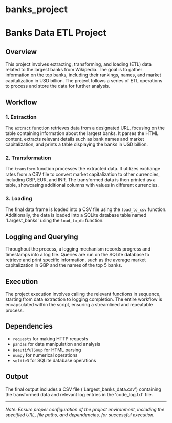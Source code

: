 # banks_project
# Banks Data ETL Project

## Overview
This project involves extracting, transforming, and loading (ETL) data related to the largest banks from Wikipedia. The goal is to gather information on the top banks, including their rankings, names, and market capitalization in USD billion. The project follows a series of ETL operations to process and store the data for further analysis.

## Workflow

### 1. Extraction
The `extract` function retrieves data from a designated URL, focusing on the table containing information about the largest banks. It parses the HTML content, extracts relevant details such as bank names and market capitalization, and prints a table displaying the banks in USD billion.

### 2. Transformation
The `transform` function processes the extracted data. It utilizes exchange rates from a CSV file to convert market capitalization to other currencies, including GBP, EUR, and INR. The transformed data is then printed as a table, showcasing additional columns with values in different currencies.

### 3. Loading
The final data frame is loaded into a CSV file using the `load_to_csv` function. Additionally, the data is loaded into a SQLite database table named 'Largest_banks' using the `load_to_db` function.

## Logging and Querying
Throughout the process, a logging mechanism records progress and timestamps into a log file. Queries are run on the SQLite database to retrieve and print specific information, such as the average market capitalization in GBP and the names of the top 5 banks.

## Execution
The project execution involves calling the relevant functions in sequence, starting from data extraction to logging completion. The entire workflow is encapsulated within the script, ensuring a streamlined and repeatable process.

## Dependencies
- `requests` for making HTTP requests
- `pandas` for data manipulation and analysis
- `BeautifulSoup` for HTML parsing
- `numpy` for numerical operations
- `sqlite3` for SQLite database operations

## Output
The final output includes a CSV file ('Largest_banks_data.csv') containing the transformed data and relevant log entries in the 'code_log.txt' file.

---

*Note: Ensure proper configuration of the project environment, including the specified URL, file paths, and dependencies, for successful execution.*
